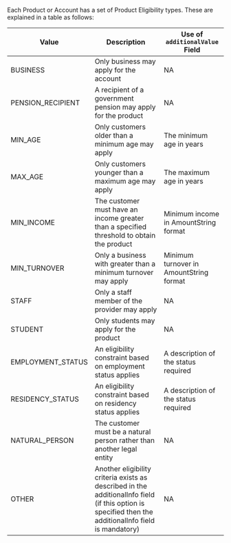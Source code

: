 
Each Product or Account has a set of Product Eligibility types. These are explained in a table as follows:

| Value | Description | Use of `additionalValue` Field
|-------|-------------|-------------------------------|
BUSINESS | Only business may apply for the account | NA
PENSION_RECIPIENT | A recipient of a government pension may apply for the product | NA
MIN_AGE | Only customers older than a minimum age may apply | The minimum age in years
MAX_AGE | Only customers younger than a maximum age may apply | The maximum age in years
MIN_INCOME | The customer must have an income greater than a specified threshold to obtain the product | Minimum income in AmountString format
MIN_TURNOVER | Only a business with greater than a minimum turnover may apply | Minimum turnover in AmountString format
STAFF | Only a staff member of the provider may apply | NA
STUDENT | Only students may apply for the product | NA
EMPLOYMENT_STATUS | An eligibility constraint based on employment status applies | A description of the status required
RESIDENCY_STATUS | An eligibility constraint based on residency status applies | A description of the status required
NATURAL_PERSON | The customer must be a natural person rather than another legal entity | NA
OTHER | Another eligibility criteria exists as described in the additionalInfo field (if this option is specified then the additionalInfo field is mandatory) | NA
